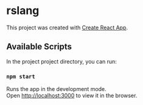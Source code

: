 # rslang

This project was created with [Create React App](https://github.com/facebook/create-react-app).

## Available Scripts

In the project  project directory, you can run:

### `npm start`

Runs the app in the development mode.<br/>
Open [http://localhost:3000](http://localhost:3000) to view it in
the browser.
